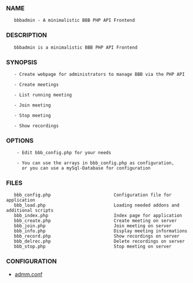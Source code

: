 ### NAME

       bbbadmin - A minimalistic BBB PHP API Frontend

### DESCRIPTION

       bbbadmin is a minimalistic BBB PHP API Frontend


### SYNOPSIS

       - Create webpage for administrators to manage BBB via the PHP API

       - Create meetings

       - List running meeting

       - Join meeting

       - Stop meeting

       - Show recordings


### OPTIONS

        - Edit bbb_config.php for your needs

        - You can use the arrays in bbb_config.php as configuration,
          or you can use a mySql-Database for configuration

### FILES

       bbb_config.php                        Configuration file for application
       bbb_load.php                          Loading needed addons and additional scripts
       bbb_index.php                         Index page for application
       bbb_create.php                        Create meeting on server
       bbb_join.php                          Join meeting on server
       bbb_info.php                          Display meeting informations
       bbb_record.php                        Show recordings on server
       bbb_delrec.php                        Delete recordings on server
       bbb_stop.php                          Stop meeting on server

### CONFIGURATION

- [admm.conf](bbb_config.php)

